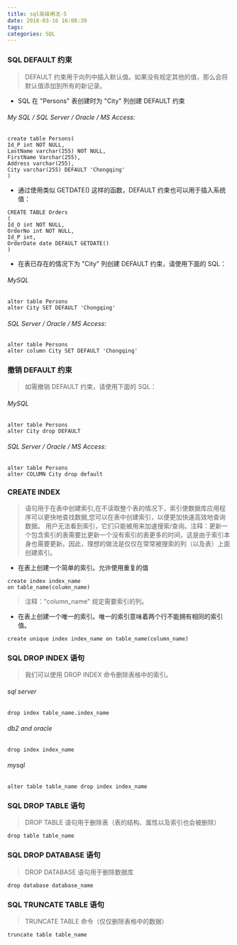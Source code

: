 ```yaml
---
title: sql高级用法-5
date: 2018-03-16 16:08:39
tags:
categories: SQL
---
```

### SQL DEFAULT 约束

> DEFAULT 约束用于向列中插入默认值。如果没有规定其他的值，那么会将默认值添加到所有的新记录。

-  SQL 在 "Persons" 表创建时为 "City" 列创建 DEFAULT 约束

###### My SQL / SQL Server / Oracle / MS Access:

```
create table Persons(
Id_P int NOT NULL,
LastName varchar(255) NOT NULL,
FirstName Varchar(255),
Address varchar(255),
City varchar(255) DEFAULT 'Chongqing'
)
```

- 通过使用类似 GETDATE() 这样的函数，DEFAULT 约束也可以用于插入系统值：

```
CREATE TABLE Orders
(
Id_O int NOT NULL,
OrderNo int NOT NULL,
Id_P int,
OrderDate date DEFAULT GETDATE()
)
```

- 在表已存在的情况下为 "City" 列创建 DEFAULT 约束，请使用下面的 SQL：

###### MySQL

```
alter table Persons
alter City SET DEFAULT 'Chongqing'
```

###### SQL Server / Oracle / MS Access:

```
alter table Persons
alter column City SET DEFAULT 'Chongqing'
```

### 撤销 DEFAULT 约束

> 如需撤销 DEFAULT 约束，请使用下面的 SQL：

###### MySQL

```
alter table Persons
alter City drop DEFAULT
```

###### SQL Server / Oracle / MS Access:

```
alter table Persons
alter COLUMN City drop default
```

### CREATE INDEX

> 语句用于在表中创建索引,在不读取整个表的情况下，索引使数据库应用程序可以更快地查找数据,您可以在表中创建索引，以便更加快速高效地查询数据。
用户无法看到索引，它们只能被用来加速搜索/查询。注释：更新一个包含索引的表需要比更新一个没有索引的表更多的时间，这是由于索引本身也需要更新。因此，理想的做法是仅仅在常常被搜索的列（以及表）上面创建索引。

- 在表上创建一个简单的索引。允许使用重复的值

```
create index index_name
on table_name(column_name)
```

> 注释："column_name" 规定需要索引的列。

- 在表上创建一个唯一的索引。唯一的索引意味着两个行不能拥有相同的索引值。

```
create unique index index_name on table_name(column_name)
```

### SQL DROP INDEX 语句

> 我们可以使用 DROP INDEX 命令删除表格中的索引。

###### sql server

```
drop index table_name.index_name
```

###### db2 and oracle

```
drop index index_name
```

###### mysql

```
alter table table_name drop index index_name
```

### SQL DROP TABLE 语句

> DROP TABLE 语句用于删除表（表的结构、属性以及索引也会被删除）

```
drop table table_name
```

### SQL DROP DATABASE 语句

> DROP DATABASE 语句用于删除数据库

```
drop database database_name
```

### SQL TRUNCATE TABLE 语句

> TRUNCATE TABLE 命令（仅仅删除表格中的数据）

```
truncate table table_name
```